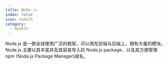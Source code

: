 ```yaml
---
title: Node.js
index: false
icon: nodeJS
category:
  - NodeJS
---
```


Node.js 是一款全球使用广泛的框架，可以用在前端与后端上，拥有大量的模块。Node.js 主要以其丰富并及其容易导入的 Node.js package，以及其方便管理 npm (Node.js Package Manager)闻名。